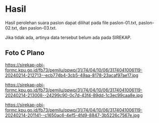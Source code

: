 # Hasil

Hasil perolehan suara paslon dapat dilihat pada file paslon-01.txt, paslon-02.txt, dan paslon-03.txt.

Jika tidak ada, artinya data tersebut belum ada pada SIREKAP.

## Foto C Plano

https://sirekap-obj-formc.kpu.go.id/fb73/pemilu/ppwp/31/74/04/10/06/3174041006119-20240214-212713--ecb774b4-3cb5-49aa-8178-23acaf97ae17.jpg

https://sirekap-obj-formc.kpu.go.id/fb73/pemilu/ppwp/31/74/04/10/06/3174041006119-20240214-213008--24299c90-0c7d-43f4-89dd-1c3ec99caa8e.jpg

https://sirekap-obj-formc.kpu.go.id/fb73/pemilu/ppwp/31/74/04/10/06/3174041006119-20240214-201141--c1650ac6-4ef5-4fd9-8847-3b5226c7567e.jpg
